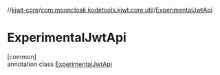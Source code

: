 //[kjwt-core](../../../index.md)/[com.mooncloak.kodetools.kjwt.core.util](../index.md)/[ExperimentalJwtApi](index.md)

# ExperimentalJwtApi

[common]\
annotation class [ExperimentalJwtApi](index.md)
